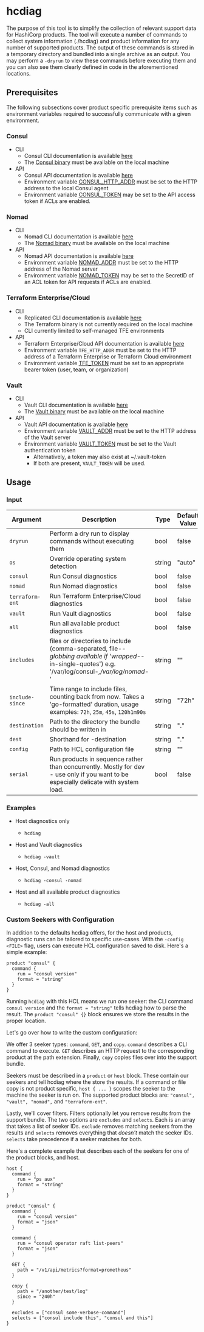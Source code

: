 # hcdiag

The purpose of this tool is to simplify the collection of relevant support data for HashiCorp products. The tool will execute a number of commands to collect system information (./hcdiag) and product information for any number of supported products. The output of these commands is stored in a temporary directory and bundled into a single archive as an output. You may perform a `-dryrun` to view these commands before executing them and you can also see them clearly defined in code in the aforementioned locations.

## Prerequisites

The following subsections cover product specific prerequisite items such as environment variables required to successfully communicate with a given environment.

### Consul

- CLI
    - Consul CLI documentation is available [here](https://www.consul.io/commands/index)
    - The [Consul binary](https://www.consul.io/downloads) must be available on the local machine
- API
    - Consul API documentation is available [here](https://www.consul.io/api-docs)
    - Environment variable [CONSUL_HTTP_ADDR](https://www.consul.io/commands#consul_http_addr) must be set to the HTTP address to the local Consul agent
    - Environment variable [CONSUL_TOKEN](https://www.consul.io/commands#consul_http_token) may be set to the API access token if ACLs are enabled.

### Nomad

- CLI
    - Nomad CLI documentation is available [here](https://www.nomadproject.io/docs/commands)
    - The [Nomad binary](https://www.nomadproject.io/downloads) must be available on the local machine
- API
    - Nomad API documentation is available [here](https://www.nomadproject.io/api-docs)
    - Environment variable [NOMAD_ADDR](https://www.nomadproject.io/docs/commands#nomad_addr) must be set to the HTTP address of the Nomad server
    - Environment variable [NOMAD_TOKEN](https://www.nomadproject.io/docs/commands#nomad_token) may be set to the SecretID of an ACL token for API requests if ACLs are enabled.

### Terraform Enterprise/Cloud

- CLI
    - Replicated CLI documentation is available [here](https://help.replicated.com/api/replicatedctl/)
    - The Terraform binary is not currently required on the local machine
    - CLI currently limited to self-managed TFE environments
- API
    - Terraform Enterprise/Cloud API documentation is available [here](https://www.terraform.io/docs/cloud/api/index.html)
    - Environment variable `TFE_HTTP_ADDR` must be set to the HTTP address of a Terraform Enterprise or Terraform Cloud environment
    - Environment variable [TFE_TOKEN](https://www.terraform.io/docs/cloud/api/index.html#authentication) must be set to an appropriate bearer token (user, team, or organization)

### Vault

- CLI
    - Vault CLI documentation is available [here](https://www.vaultproject.io/docs/commands)
    - The [Vault binary](https://www.vaultproject.io/downloads) must be available on the local machine
- API
    - Vault API documentation is available [here](https://www.vaultproject.io/api)
    - Environment variable [VAULT_ADDR](https://www.vaultproject.io/docs/commands#vault_addr) must be set to the HTTP address of the Vault server
    - Environment variable [VAULT_TOKEN](https://www.vaultproject.io/docs/commands#vault_token) must be set to the Vault authentication token
        - Alternatively, a token may also exist at ~/.vault-token
        - If both are present, `VAULT_TOKEN` will be used.

## Usage

### Input

| Argument | Description | Type | Default Value |
|----------|-------------|------| ------------- |
| `dryrun` | Perform a dry run to display commands without executing them | bool | false |
| `os` | Override operating system detection | string | "auto" |
| `consul` | Run Consul diagnostics | bool | false |
| `nomad` | Run Nomad diagnostics | bool | false |
| `terraform-ent` | Run Terraform Enterprise/Cloud diagnostics | bool | false |
| `vault` | Run Vault diagnostics | bool | false |
| `all` | Run all available product diagnostics | bool | false |
| `includes` | files or directories to include (comma-separated, file-*-globbing available if 'wrapped-*-in-single-quotes') e.g. '/var/log/consul-*,/var/log/nomad-*' | string | "" |
| `include-since` | Time range to include files, counting back from now. Takes a 'go-formatted' duration, usage examples: `72h`, `25m`, `45s`, `120h1m90s` | string | "72h" |
| `destination` | Path to the directory the bundle should be written in | string | "." |
| `dest` | Shorthand for -destination | string | "." |
| `config` | Path to HCL configuration file | string | "" |
| `serial` | Run products in sequence rather than concurrently. Mostly for dev - use only if you want to be especially delicate with system load. | bool | false |

###  Examples

- Host diagnostics only  
    - `hcdiag`

- Host and Vault diagnostics  
    - `hcdiag -vault`

- Host, Consul, and Nomad diagnostics  
    - `hcdiag -consul -nomad`

- Host and all available product diagnostics  
    - `hcdiag -all`


### Custom Seekers with Configuration
In addition to the defaults hcdiag offers, for the host and products, diagnostic runs can be tailored to specific
use-cases. With the `-config <FILE>` flag, users can execute HCL configuration saved to disk. Here's a simple example:

```
product "consul" {
  command {
    run = "consul version"
    format = "string"
  }
}
```

Running `hcdiag` with this HCL means we run one seeker: the CLI command `consul version` and the `format = "string"`
tells hcdiag how to parse the result. The `product "consul" {}` block ensures we store the results in the proper location.

Let's go over how to write the custom configuration:

We offer 3 seeker types: `command`, `GET`, and `copy`. `command` describes a CLI command to execute. `GET` describes an
HTTP request to the corresponding product at the path extension. Finally, `copy` copies files over into the support
bundle. 

Seekers must be described in a `product` or `host` block. These contain our seekers and tell hcdiag where the store the
results. If a command or file copy is not product specific, `host { ... }` scopes the seeker to the machine the seeker
is run on. The supported product blocks are: `"consul", "vault", "nomad",` and `"terraform-ent"`.

Lastly, we'll cover filters. Filters optionally let you remove results from the support bundle. The two options are
`excludes` and `selects`. Each is an array that takes a list of seeker IDs. `exclude` removes matching seekers from the
results and `selects` removes everything that _doesn't_ match the seeker IDs. `selects` take precedence if a seeker matches
for both.

Here's a complete example that describes each of the seekers for one of the product blocks, and host.

```hcl
host {
  command {
    run = "ps aux"
    format = "string"
  }
}

product "consul" {
  command {
    run = "consul version"
    format = "json"
  }

  command {
    run = "consul operator raft list-peers"
    format = "json"
  }

  GET {
    path = "/v1/api/metrics?format=prometheus"
  }

  copy {
    path = "/another/test/log"
    since = "240h"
  }

  excludes = ["consul some-verbose-command"]
  selects = ["consul include this", "consul and this"]
}
```
